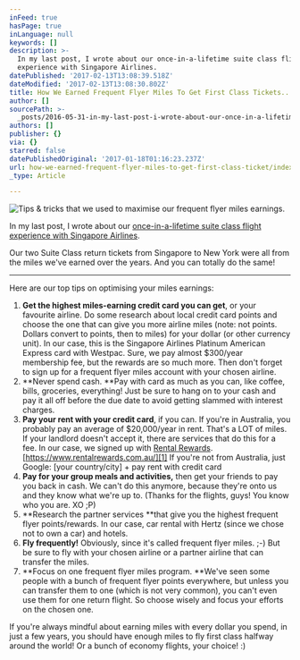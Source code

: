 ```yaml
---
inFeed: true
hasPage: true
inLanguage: null
keywords: []
description: >-
  In my last post, I wrote about our once-in-a-lifetime suite class flight
  experience with Singapore Airlines.
datePublished: '2017-02-13T13:08:39.518Z'
dateModified: '2017-02-13T13:08:30.802Z'
title: How We Earned Frequent Flyer Miles To Get First Class Tickets...And Better
author: []
sourcePath: >-
  _posts/2016-05-31-in-my-last-post-i-wrote-about-our-once-in-a-lifetime-suite.md
authors: []
publisher: {}
via: {}
starred: false
datePublishedOriginal: '2017-01-18T01:16:23.237Z'
url: how-we-earned-frequent-flyer-miles-to-get-first-class-ticket/index.html
_type: Article

---
```

![Tips & tricks that we used to maximise our frequent flyer miles earnings.](https://the-grid-user-content.s3-us-west-2.amazonaws.com/b7c76efe-786f-4a7e-bbbe-72d085334550.jpg)

In my last post, I wrote about our [once-in-a-lifetime suite class flight experience with Singapore Airlines][0].

Our two Suite Class return tickets from Singapore to New York were all from the miles we've earned over the years. And you can totally do the same!

---

Here are our top tips on optimising your miles earnings:

1. **Get the highest miles-earning credit card you can get**, or your favourite airline. Do some research about local credit card points and choose the one that can give you more airline miles (note: not points. Dollars convert to points, then to miles) for your dollar (or other currency unit). In our case, this is the Singapore Airlines Platinum American Express card with Westpac. Sure, we pay almost $300/year membership fee, but the rewards are so much more. Then don't forget to sign up for a frequent flyer miles account with your chosen airline.
2. **Never spend cash. **Pay with card as much as you can, like coffee, bills, groceries, everything! Just be sure to hang on to your cash and pay it all off before the due date to avoid getting slammed with interest charges.
3. **Pay your rent with your credit card**, if you can. If you're in Australia, you probably pay an average of $20,000/year in rent. That's a LOT of miles. If your landlord doesn't accept it, there are services that do this for a fee. In our case, we signed up with [Rental Rewards][1]. [https://www.rentalrewards.com.au/][1] If you're not from Australia, just Google: \[your country/city\] + pay rent with credit card
4. **Pay for your group meals and activities,** then get your friends to pay you back in cash. We can't do this anymore, because they're onto us and they know what we're up to. (Thanks for the flights, guys! You know who you are. XO ;P)
5. **Research the partner services **that give you the highest frequent flyer points/rewards. In our case, car rental with Hertz (since we chose not to own a car) and hotels.
6. **Fly frequently!** Obviously, since it's called frequent flyer miles. ;-) But be sure to fly with your chosen airline or a partner airline that can transfer the miles.
7. **Focus on one frequent flyer miles program. **We've seen some people with a bunch of frequent flyer points everywhere, but unless you can transfer them to one (which is not very common), you can't even use them for one return flight. So choose wisely and focus your efforts on the chosen one.

If you're always mindful about earning miles with every dollar you spend, in just a few years, you should have enough miles to fly first class halfway around the world! Or a bunch of economy flights, your choice! :)

[0]: http://blog.eightcorners.co/better-than-first-the-singapore-airlines-suite-class-experi/
[1]: https://www.rentalrewards.com.au/